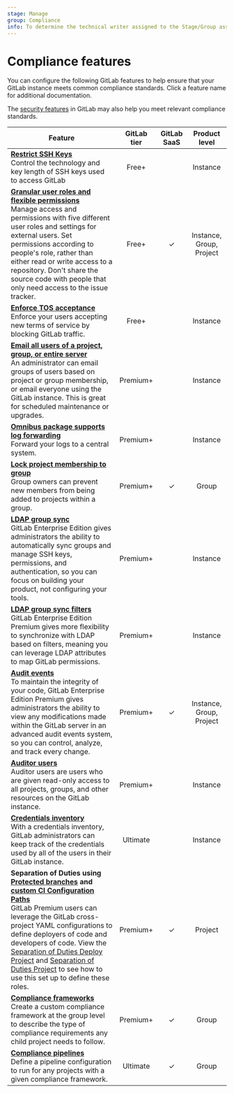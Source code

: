 ```yaml
---
stage: Manage
group: Compliance
info: To determine the technical writer assigned to the Stage/Group associated with this page, see https://about.gitlab.com/handbook/engineering/ux/technical-writing/#assignments
---
```


# Compliance features

You can configure the following GitLab features to help ensure that your GitLab
instance meets common compliance standards. Click a feature name for additional
documentation.

The [security features](../security/README.md) in GitLab may also help you meet
relevant compliance standards.

|Feature   |GitLab tier |GitLab SaaS | Product level |
| ---------| :--------: | :-------: | :-----------: |
|**[Restrict SSH Keys](../security/ssh_keys_restrictions.md)**<br>Control the technology and key length of SSH keys used to access GitLab|Free+||Instance|
|**[Granular user roles and flexible permissions](../user/permissions.md)**<br>Manage access and permissions with five different user roles and settings for external users. Set permissions according to people's role, rather than either read or write access to a repository. Don't share the source code with people that only need access to the issue tracker.|Free+|✓|Instance, Group, Project|
|**[Enforce TOS acceptance](../user/admin_area/settings/terms.md)**<br>Enforce your users accepting new terms of service by blocking GitLab traffic.|Free+||Instance|
|**[Email all users of a project, group, or entire server](../tools/email.md)**<br>An administrator can email groups of users based on project or group membership, or email everyone using the GitLab instance. This is great for scheduled maintenance or upgrades.|Premium+||Instance|
|**[Omnibus package supports log forwarding](https://docs.gitlab.com/omnibus/settings/logs.html#udp-log-forwarding)**<br>Forward your logs to a central system.|Premium+||Instance|
|**[Lock project membership to group](../user/group/index.md#prevent-members-from-being-added-to-a-group)**<br>Group owners can prevent new members from being added to projects within a group.|Premium+|✓|Group|
|**[LDAP group sync](auth/ldap/index.md#group-sync)**<br>GitLab Enterprise Edition gives administrators the ability to automatically sync groups and manage SSH keys, permissions, and authentication, so you can focus on building your product, not configuring your tools.|Premium+||Instance|
|**[LDAP group sync filters](auth/ldap/index.md#group-sync)**<br>GitLab Enterprise Edition Premium gives more flexibility to synchronize with LDAP based on filters, meaning you can leverage LDAP attributes to map GitLab permissions.|Premium+||Instance|
|**[Audit events](audit_events.md)**<br>To maintain the integrity of your code, GitLab Enterprise Edition Premium gives administrators the ability to view any modifications made within the GitLab server in an advanced audit events system, so you can control, analyze, and track every change.|Premium+|✓|Instance, Group, Project|
|**[Auditor users](auditor_users.md)**<br>Auditor users are users who are given read-only access to all projects, groups, and other resources on the GitLab instance.|Premium+||Instance|
|**[Credentials inventory](../user/admin_area/credentials_inventory.md)**<br>With a credentials inventory, GitLab administrators can keep track of the credentials used by all of the users in their GitLab instance. |Ultimate||Instance|
|**Separation of Duties using [Protected branches](../user/project/protected_branches.md#protected-branches-approval-by-code-owners) and [custom CI Configuration Paths](../ci/pipelines/settings.md#custom-cicd-configuration-path)**<br> GitLab Premium users can leverage the GitLab cross-project YAML configurations to define deployers of code and developers of code. View the [Separation of Duties Deploy Project](https://gitlab.com/guided-explorations/separation-of-duties-deploy/blob/master/README.md) and [Separation of Duties Project](https://gitlab.com/guided-explorations/separation-of-duties/blob/master/README.md) to see how to use this set up to define these roles.|Premium+|✓|Project|
|**[Compliance frameworks](../user/project/settings/index.md#compliance-frameworks)**<br>Create a custom compliance framework at the group level to describe the type of compliance requirements any child project needs to follow. |Premium+|✓|Group|
|**[Compliance pipelines](../user/project/settings/index.md#compliance-pipeline-configuration)**<br>Define a pipeline configuration to run for any projects with a given compliance framework.|Ultimate|✓|Group|
